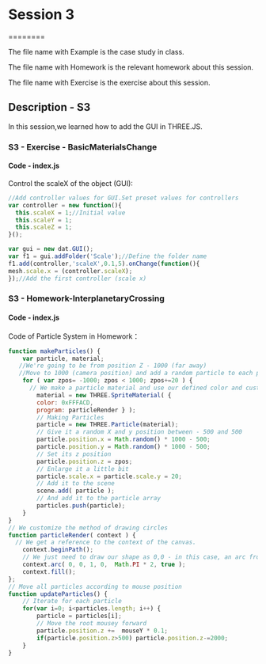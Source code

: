 # Session 3
========

The file name with Example is the case study in class.

The file name with Homework is the relevant homework about this session.

The file name with Exercise is the exercise about this session.

## Description - S3 ##

In this session,we learned how to add the GUI in THREE.JS.

### S3 - Exercise - BasicMaterialsChange ###

#### Code - index.js ####
Control the scaleX of the object (GUI):
```javascript
//Add controller values for GUI.Set preset values for controllers
var controller = new function(){
  this.scaleX = 1;//Initial value
  this.scaleY = 1;
  this.scaleZ = 1;
}();

var gui = new dat.GUI();
var f1 = gui.addFolder('Scale');//Define the folder name
f1.add(controller,'scaleX',0.1,5).onChange(function(){
mesh.scale.x = (controller.scaleX);
});//Add the first controller (scale x)
```

### S3 - Homework-InterplanetaryCrossing ###

#### Code - index.js ####

Code of Particle System in Homework：
```javascript
function makeParticles() {
    var particle, material;
   //We're going to be from position Z - 1000 (far away)
   //Move to 1000 (camera position) and add a random particle to each position.
    for ( var zpos= -1000; zpos < 1000; zpos+=20 ) {
      // We make a particle material and use our defined color and custom particle rendering function.
        material = new THREE.SpriteMaterial( {
        color: 0xFFFACD,
        program: particleRender } );
        // Making Particles
        particle = new THREE.Particle(material);
        // Give it a random X and y position between - 500 and 500
        particle.position.x = Math.random() * 1000 - 500;
        particle.position.y = Math.random() * 1000 - 500;
        // Set its z position
        particle.position.z = zpos;
        // Enlarge it a little bit
        particle.scale.x = particle.scale.y = 20;
        // Add it to the scene
        scene.add( particle );
        // And add it to the particle array
        particles.push(particle);
    }
}
// We customize the method of drawing circles
function particleRender( context ) {
  // We get a reference to the context of the canvas.
    context.beginPath();
    // We just need to draw our shape as 0,0 - in this case, an arc from 0 to 2Pi or 360 - a complete circle!
    context.arc( 0, 0, 1, 0,  Math.PI * 2, true );
    context.fill();
};
// Move all particles according to mouse position
function updateParticles() {
    // Iterate for each particle
    for(var i=0; i<particles.length; i++) {
        particle = particles[i];
        // Move the root mousey forward
        particle.position.z +=  mouseY * 0.1;
        if(particle.position.z>500) particle.position.z-=2000;
    }
}
```
